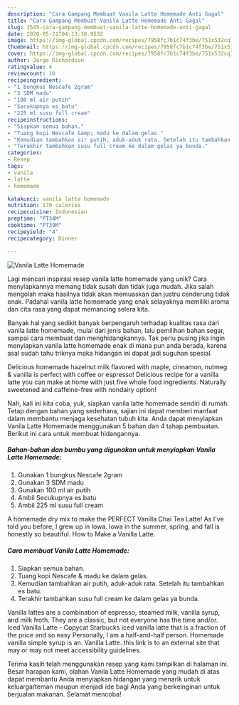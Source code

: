 ```yaml
---
description: "Cara Gampang Membuat Vanila Latte Homemade Anti Gagal"
title: "Cara Gampang Membuat Vanila Latte Homemade Anti Gagal"
slug: 1545-cara-gampang-membuat-vanila-latte-homemade-anti-gagal
date: 2020-05-21T04:13:38.953Z
image: https://img-global.cpcdn.com/recipes/7958fc7b1c74f3be/751x532cq70/vanila-latte-homemade-foto-resep-utama.jpg
thumbnail: https://img-global.cpcdn.com/recipes/7958fc7b1c74f3be/751x532cq70/vanila-latte-homemade-foto-resep-utama.jpg
cover: https://img-global.cpcdn.com/recipes/7958fc7b1c74f3be/751x532cq70/vanila-latte-homemade-foto-resep-utama.jpg
author: Jorge Richardson
ratingvalue: 4
reviewcount: 10
recipeingredient:
- "1 bungkus Nescafe 2gram"
- "3 SDM madu"
- "100 ml air putih"
- "Secukupnya es batu"
- "225 ml susu full cream"
recipeinstructions:
- "Siapkan semua bahan."
- "Tuang kopi Nescafe &amp; madu ke dalam gelas."
- "Kemudian tambahkan air putih, aduk-aduk rata. Setelah itu tambahkan es batu."
- "Terakhir tambahkan susu full cream ke dalam gelas ya bunda."
categories:
- Resep
tags:
- vanila
- latte
- homemade

katakunci: vanila latte homemade 
nutrition: 170 calories
recipecuisine: Indonesian
preptime: "PT34M"
cooktime: "PT39M"
recipeyield: "4"
recipecategory: Dinner

---
```



![Vanila Latte Homemade](https://img-global.cpcdn.com/recipes/7958fc7b1c74f3be/751x532cq70/vanila-latte-homemade-foto-resep-utama.jpg)

Lagi mencari inspirasi resep vanila latte homemade yang unik? Cara menyiapkannya memang tidak susah dan tidak juga mudah. Jika salah mengolah maka hasilnya tidak akan memuaskan dan justru cenderung tidak enak. Padahal vanila latte homemade yang enak selayaknya memiliki aroma dan cita rasa yang dapat memancing selera kita.

Banyak hal yang sedikit banyak berpengaruh terhadap kualitas rasa dari vanila latte homemade, mulai dari jenis bahan, lalu pemilihan bahan segar, sampai cara membuat dan menghidangkannya. Tak perlu pusing jika ingin menyiapkan vanila latte homemade enak di mana pun anda berada, karena asal sudah tahu triknya maka hidangan ini dapat jadi suguhan spesial.

Delicious homemade hazelnut milk flavored with maple, cinnamon, nutmeg &amp; vanilla is perfect with coffee or espresso! Delicious recipe for a vanilla latte you can make at home with just five whole food ingredients. Naturally sweetened and caffeine-free with nondairy option!


Nah, kali ini kita coba, yuk, siapkan vanila latte homemade sendiri di rumah. Tetap dengan bahan yang sederhana, sajian ini dapat memberi manfaat dalam membantu menjaga kesehatan tubuh kita. Anda dapat menyiapkan Vanila Latte Homemade menggunakan 5 bahan dan 4 tahap pembuatan. Berikut ini cara untuk membuat hidangannya.

<!--inarticleads1-->

##### Bahan-bahan dan bumbu yang digunakan untuk menyiapkan Vanila Latte Homemade:

1. Gunakan 1 bungkus Nescafe 2gram
1. Gunakan 3 SDM madu
1. Gunakan 100 ml air putih
1. Ambil Secukupnya es batu
1. Ambil 225 ml susu full cream


A homemade dry mix to make the PERFECT Vanilla Chai Tea Latte! As I&#39;ve told you before, I grew up in Iowa. Iowa in the summer, spring, and fall is honestly so beautiful. How to Make a Vanilla Latte. 

<!--inarticleads2-->

##### Cara membuat Vanila Latte Homemade:

1. Siapkan semua bahan.
1. Tuang kopi Nescafe &amp; madu ke dalam gelas.
1. Kemudian tambahkan air putih, aduk-aduk rata. Setelah itu tambahkan es batu.
1. Terakhir tambahkan susu full cream ke dalam gelas ya bunda.


Vanilla lattes are a combination of espresso, steamed milk, vanilla syrup, and milk froth. They are a classic, but not everyone has the time and/or. Iced Vanilla Latte - Copycat Starbucks iced vanilla latte that is a fraction of the price and so easy Personally, I am a half-and-half person. Homemade vanilla simple syrup is an. Vanilla Latte. this link is to an external site that may or may not meet accessibility guidelines. 

Terima kasih telah menggunakan resep yang kami tampilkan di halaman ini. Besar harapan kami, olahan Vanila Latte Homemade yang mudah di atas dapat membantu Anda menyiapkan hidangan yang menarik untuk keluarga/teman maupun menjadi ide bagi Anda yang berkeinginan untuk berjualan makanan. Selamat mencoba!

